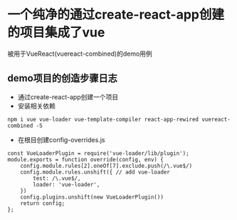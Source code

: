 # 一个纯净的通过create-react-app创建的项目集成了vue  
被用于VueReact(vuereact-combined)的demo用例  

## demo项目的创造步骤日志  
+ 通过create-react-app创建一个项目  
+ 安装相关依赖  
````  
npm i vue vue-loader vue-template-compiler react-app-rewired vuereact-combined -S
````  
+ 在根目创建config-overrides.js  
````  
const VueLoaderPlugin = require('vue-loader/lib/plugin');
module.exports = function override(config, env) {
    config.module.rules[2].oneOf[7].exclude.push(/\.vue$/)
    config.module.rules.unshift({ // add vue-loader
        test: /\.vue$/,
        loader: 'vue-loader',
    })
    config.plugins.unshift(new VueLoaderPlugin())
    return config;
};

````  
